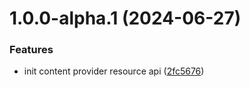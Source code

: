 # 1.0.0-alpha.1 (2024-06-27)


### Features

* init content provider resource api ([2fc5676](https://github.com/gravitee-io/gravitee-resource-content-provider-api/commit/2fc5676d521e3d0c20eb9ea237d1f973960d704b))
